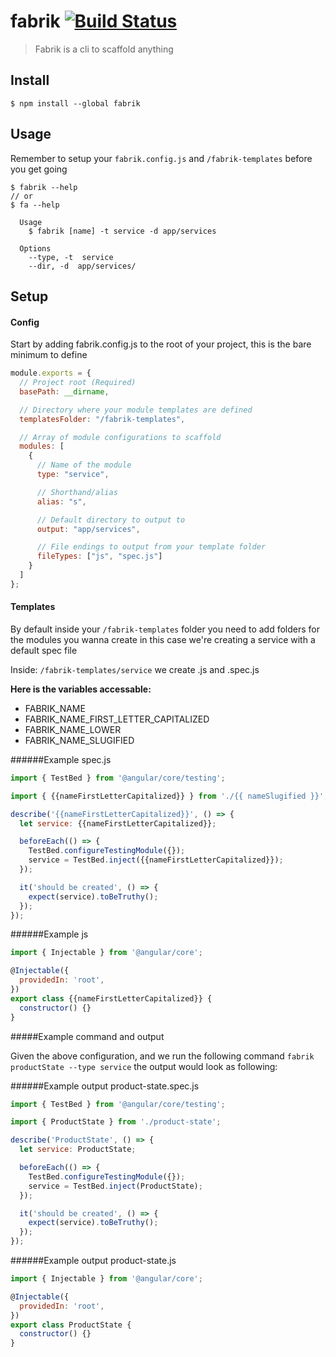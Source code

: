 # fabrik [![Build Status](https://travis-ci.org/sp90/fabrik.svg?branch=master)](https://travis-ci.org/sp90/fabrik)

> Fabrik is a cli to scaffold anything

## Install

```
$ npm install --global fabrik
```


## Usage

Remember to setup your `fabrik.config.js` and `/fabrik-templates` before you get going

```
$ fabrik --help
// or
$ fa --help

  Usage
    $ fabrik [name] -t service -d app/services

  Options
    --type, -t  service
    --dir, -d  app/services/

```


## Setup


#### Config
Start by adding fabrik.config.js to the root of your project, this is the bare minimum to define

```js
module.exports = {
  // Project root (Required)
  basePath: __dirname,

  // Directory where your module templates are defined
  templatesFolder: "/fabrik-templates",

  // Array of module configurations to scaffold
  modules: [
    {
      // Name of the module
      type: "service",

      // Shorthand/alias
      alias: "s",

      // Default directory to output to
      output: "app/services",

      // File endings to output from your template folder
      fileTypes: ["js", "spec.js"]
    }
  ]
};
```

#### Templates

By default inside your `/fabrik-templates` folder you need to add folders for the modules you wanna create in this case we're creating a service with a default spec file

Inside: `/fabrik-templates/service` we create .js and .spec.js

**Here is the variables accessable:**
- FABRIK_NAME
- FABRIK_NAME_FIRST_LETTER_CAPITALIZED
- FABRIK_NAME_LOWER
- FABRIK_NAME_SLUGIFIED

######Example spec.js

```js
import { TestBed } from '@angular/core/testing';

import { {{nameFirstLetterCapitalized}} } from './{{ nameSlugified }}';

describe('{{nameFirstLetterCapitalized}}', () => {
  let service: {{nameFirstLetterCapitalized}};

  beforeEach(() => {
    TestBed.configureTestingModule({});
    service = TestBed.inject({{nameFirstLetterCapitalized}});
  });

  it('should be created', () => {
    expect(service).toBeTruthy();
  });
});
```

######Example js

```js
import { Injectable } from '@angular/core';

@Injectable({
  providedIn: 'root',
})
export class {{nameFirstLetterCapitalized}} {
  constructor() {}
}
```

#####Example command and output

Given the above configuration, and we run the following command `fabrik productState --type service` the output would look as following:

######Example output product-state.spec.js

```js
import { TestBed } from '@angular/core/testing';

import { ProductState } from './product-state';

describe('ProductState', () => {
  let service: ProductState;

  beforeEach(() => {
    TestBed.configureTestingModule({});
    service = TestBed.inject(ProductState);
  });

  it('should be created', () => {
    expect(service).toBeTruthy();
  });
});

```

######Example output product-state.js

```js
import { Injectable } from '@angular/core';

@Injectable({
  providedIn: 'root',
})
export class ProductState {
  constructor() {}
}
```
